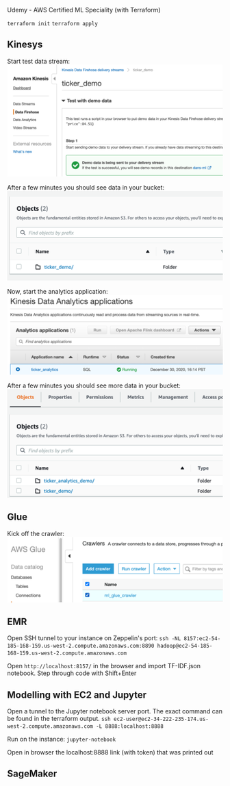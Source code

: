 Udemy - AWS Certified ML Speciality (with Terraform)

`terraform init`
`terraform apply`

## Kinesys

Start test data stream:
![](img/2020-12-30-16-31-05.png)

After a few minutes you should see data in your bucket:
![](img/2020-12-30-16-31-52.png)

Now, start the analytics application:
![](img/2020-12-30-16-33-00.png)

After a few minutes you should see more data in your bucket:
![](img/2020-12-30-16-33-37.png)

## Glue

Kick off the crawler:
![](img/2020-12-30-16-34-15.png)

## EMR

Open SSH tunnel to your instance on Zeppelin's port:
`ssh -NL 8157:ec2-54-185-168-159.us-west-2.compute.amazonaws.com:8890 hadoop@ec2-54-185-168-159.us-west-2.compute.amazonaws.com`

Open `http://localhost:8157/` in the browser and import TF-IDF.json notebook. Step through code with Shift+Enter


## Modelling with EC2 and Jupyter

Open a tunnel to the Jupyter notebook server port. The exact command can be found in the terraform output. 
`ssh ec2-user@ec2-34-222-235-174.us-west-2.compute.amazonaws.com -L 8888:localhost:8888`

Run on the instance:
`jupyter-notebook` 

Open in browser the localhost:8888 link (with token) that was printed out


## SageMaker